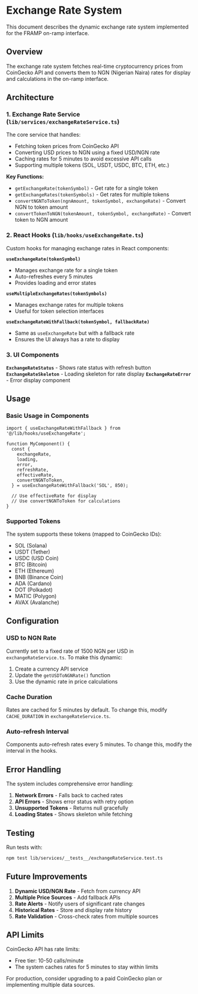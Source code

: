 # Exchange Rate System

This document describes the dynamic exchange rate system implemented for the FRAMP on-ramp interface.

## Overview

The exchange rate system fetches real-time cryptocurrency prices from CoinGecko API and converts them to NGN (Nigerian Naira) rates for display and calculations in the on-ramp interface.

## Architecture

### 1. Exchange Rate Service (`lib/services/exchangeRateService.ts`)

The core service that handles:
- Fetching token prices from CoinGecko API
- Converting USD prices to NGN using a fixed USD/NGN rate
- Caching rates for 5 minutes to avoid excessive API calls
- Supporting multiple tokens (SOL, USDT, USDC, BTC, ETH, etc.)

**Key Functions:**
- `getExchangeRate(tokenSymbol)` - Get rate for a single token
- `getExchangeRates(tokenSymbols)` - Get rates for multiple tokens
- `convertNGNToToken(ngnAmount, tokenSymbol, exchangeRate)` - Convert NGN to token amount
- `convertTokenToNGN(tokenAmount, tokenSymbol, exchangeRate)` - Convert token to NGN amount

### 2. React Hooks (`lib/hooks/useExchangeRate.ts`)

Custom hooks for managing exchange rates in React components:

**`useExchangeRate(tokenSymbol)`**
- Manages exchange rate for a single token
- Auto-refreshes every 5 minutes
- Provides loading and error states

**`useMultipleExchangeRates(tokenSymbols)`**
- Manages exchange rates for multiple tokens
- Useful for token selection interfaces

**`useExchangeRateWithFallback(tokenSymbol, fallbackRate)`**
- Same as `useExchangeRate` but with a fallback rate
- Ensures the UI always has a rate to display

### 3. UI Components

**`ExchangeRateStatus`** - Shows rate status with refresh button
**`ExchangeRateSkeleton`** - Loading skeleton for rate display
**`ExchangeRateError`** - Error display component

## Usage

### Basic Usage in Components

```tsx
import { useExchangeRateWithFallback } from '@/lib/hooks/useExchangeRate';

function MyComponent() {
  const {
    exchangeRate,
    loading,
    error,
    refreshRate,
    effectiveRate,
    convertNGNToToken,
  } = useExchangeRateWithFallback('SOL', 850);

  // Use effectiveRate for display
  // Use convertNGNToToken for calculations
}
```

### Supported Tokens

The system supports these tokens (mapped to CoinGecko IDs):
- SOL (Solana)
- USDT (Tether)
- USDC (USD Coin)
- BTC (Bitcoin)
- ETH (Ethereum)
- BNB (Binance Coin)
- ADA (Cardano)
- DOT (Polkadot)
- MATIC (Polygon)
- AVAX (Avalanche)

## Configuration

### USD to NGN Rate

Currently set to a fixed rate of 1500 NGN per USD in `exchangeRateService.ts`. To make this dynamic:

1. Create a currency API service
2. Update the `getUSDToNGNRate()` function
3. Use the dynamic rate in price calculations

### Cache Duration

Rates are cached for 5 minutes by default. To change this, modify `CACHE_DURATION` in `exchangeRateService.ts`.

### Auto-refresh Interval

Components auto-refresh rates every 5 minutes. To change this, modify the interval in the hooks.

## Error Handling

The system includes comprehensive error handling:

1. **Network Errors** - Falls back to cached rates
2. **API Errors** - Shows error status with retry option
3. **Unsupported Tokens** - Returns null gracefully
4. **Loading States** - Shows skeleton while fetching

## Testing

Run tests with:
```bash
npm test lib/services/__tests__/exchangeRateService.test.ts
```

## Future Improvements

1. **Dynamic USD/NGN Rate** - Fetch from currency API
2. **Multiple Price Sources** - Add fallback APIs
3. **Rate Alerts** - Notify users of significant rate changes
4. **Historical Rates** - Store and display rate history
5. **Rate Validation** - Cross-check rates from multiple sources

## API Limits

CoinGecko API has rate limits:
- Free tier: 10-50 calls/minute
- The system caches rates for 5 minutes to stay within limits

For production, consider upgrading to a paid CoinGecko plan or implementing multiple data sources.
